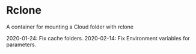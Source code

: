 # Rclone

A container for mounting a Cloud folder with rclone

2020-01-24: Fix cache folders.
2020-02-14: Fix Environment variables for parameters.
